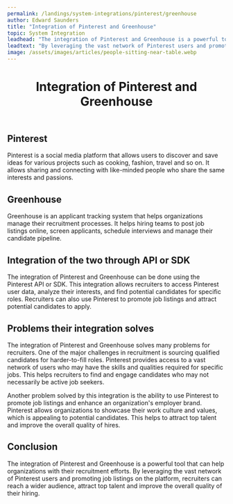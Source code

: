 ```yaml
---
permalink: /landings/system-integrations/pinterest/greenhouse
author: Edward Saunders
title: "Integration of Pinterest and Greenhouse"
topic: System Integration
leadhead: "The integration of Pinterest and Greenhouse is a powerful tool that can help organizations with their recruitment efforts"
leadtext: "By leveraging the vast network of Pinterest users and promoting job listings on the platform, recruiters can reach a wider audience, attract top talent and improve the overall quality of their hiring."
image: /assets/images/articles/people-sitting-near-table.webp
---
```

<div class="arttext">	<header>
		<h1>Integration of Pinterest and Greenhouse</h1>
	</header>
	<section>
		<h2>Pinterest</h2>
		<p>Pinterest is a social media platform that allows users to discover and save ideas for various projects such as cooking, fashion, travel and so on. It allows sharing and connecting with like-minded people who share the same interests and passions.</p>
	</section>
	<section>
		<h2>Greenhouse</h2>
		<p>Greenhouse is an applicant tracking system that helps organizations manage their recruitment processes. It helps hiring teams to post job listings online, screen applicants, schedule interviews and manage their candidate pipeline.</p>
	</section>
	<section>
		<h2>Integration of the two through API or SDK</h2>
		<p>The integration of Pinterest and Greenhouse can be done using the Pinterest API or SDK. This integration allows recruiters to access Pinterest user data, analyze their interests, and find potential candidates for specific roles. Recruiters can also use Pinterest to promote job listings and attract potential candidates to apply.</p>
	</section>
	<section>
		<h2>Problems their integration solves</h2>
		<p>The integration of Pinterest and Greenhouse solves many problems for recruiters. One of the major challenges in recruitment is sourcing qualified candidates for harder-to-fill roles. Pinterest provides access to a vast network of users who may have the skills and qualities required for specific jobs. This helps recruiters to find and engage candidates who may not necessarily be active job seekers.</p>
		<p>Another problem solved by this integration is the ability to use Pinterest to promote job listings and enhance an organization's employer brand. Pinterest allows organizations to showcase their work culture and values, which is appealing to potential candidates. This helps to attract top talent and improve the overall quality of hires.</p>
	</section>
	<section>
		<h2>Conclusion</h2>
		<p>The integration of Pinterest and Greenhouse is a powerful tool that can help organizations with their recruitment efforts. By leveraging the vast network of Pinterest users and promoting job listings on the platform, recruiters can reach a wider audience, attract top talent and improve the overall quality of their hiring. </p>
	</section>
</div>